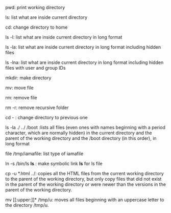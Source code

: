 pwd: print working directory

ls: list what are inside current directory

cd: change directory to home

ls -l: list what are inside current directory in long format

ls -la: list what are inside current directory in long format including hidden files

ls -lna: list what are inside current directory in long format including hidden files with user and group IDs

mkdir: make directory

mv: move file

rm: remove file

rm -r: remove recursive folder

cd - : change directory to previous one

ls -la ./ ../ /boot :lists all files (even ones with names beginning with a period character, which are normally hidden) in the current directory and the parent of the working directory and the /boot directory (in this order), in long format

file /tmp/iamafile: list type of iamafile

ln -s /bin/ls __ls__ : make symbolic link __ls__ for ls file

cp -u *.html ../: copies all the HTML files from the current working directory to the parent of the working directory, but only copy files that did not exist in the parent of the working directory or were newer than the versions in the parent of the working directory.

mv [[:upper:]]* /tmp/u: moves all files beginning with an uppercase letter to the directory /tmp/u.

